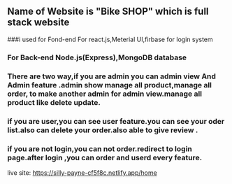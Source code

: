 ## Name of Website is "Bike SHOP" which is full stack website
###i used for Fond-end For react.js,Meterial UI,firbase for login system
### For Back-end Node.js(Express),MongoDB database
### There are two way,if you are admin you can admin view And Admin feature .admin show manage all product,manage all order, to make another admin for admin view.manage all product like delete update.
### if you are user,you can see user feature.you can see your oder list.also can delete your order.also able to give review .
### if you are not login,you can not order.redirect to login page.after login ,you can order and userd every feature.
live site: https://silly-payne-cf5f8c.netlify.app/home
